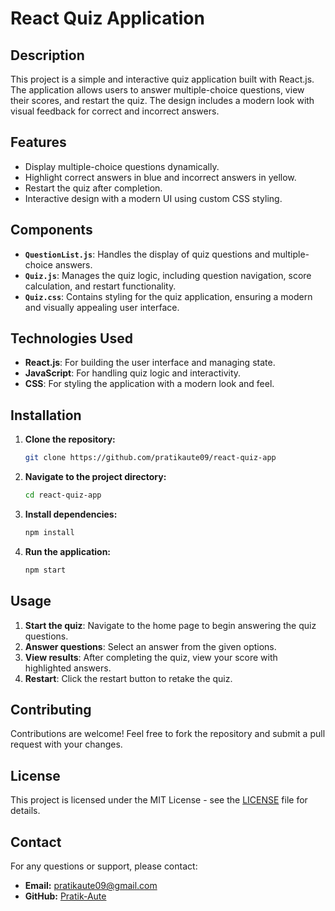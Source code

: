 # React Quiz Application

## Description

This project is a simple and interactive quiz application built with React.js. The application allows users to answer multiple-choice questions, view their scores, and restart the quiz. The design includes a modern look with visual feedback for correct and incorrect answers.

## Features

- Display multiple-choice questions dynamically.
- Highlight correct answers in blue and incorrect answers in yellow.
- Restart the quiz after completion.
- Interactive design with a modern UI using custom CSS styling.

## Components

- **`QuestionList.js`**: Handles the display of quiz questions and multiple-choice answers.
- **`Quiz.js`**: Manages the quiz logic, including question navigation, score calculation, and restart functionality.
- **`Quiz.css`**: Contains styling for the quiz application, ensuring a modern and visually appealing user interface.

## Technologies Used

- **React.js**: For building the user interface and managing state.
- **JavaScript**: For handling quiz logic and interactivity.
- **CSS**: For styling the application with a modern look and feel.

## Installation

1. **Clone the repository:**

    ```bash
    git clone https://github.com/pratikaute09/react-quiz-app
    ```

2. **Navigate to the project directory:**

    ```bash
    cd react-quiz-app
    ```

3. **Install dependencies:**

    ```bash
    npm install
    ```

4. **Run the application:**

    ```bash
    npm start
    ```

## Usage

1. **Start the quiz**: Navigate to the home page to begin answering the quiz questions.
2. **Answer questions**: Select an answer from the given options.
3. **View results**: After completing the quiz, view your score with highlighted answers.
4. **Restart**: Click the restart button to retake the quiz.

## Contributing

Contributions are welcome! Feel free to fork the repository and submit a pull request with your changes.

## License

This project is licensed under the MIT License - see the [LICENSE](LICENSE) file for details.

## Contact

For any questions or support, please contact:

- **Email:** pratikaute09@gmail.com
- **GitHub:** [Pratik-Aute](https://github.com/pratikaute09)
